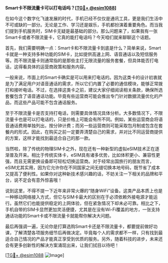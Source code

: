 **Smart卡不限流量卡可以打电话吗？[[TG💪+ @esim1088](https://t.me/s/esim1088)]**

在如今这个数字化飞速发展的时代，手机已经不仅仅是通讯工具，更是我们生活中不可或缺的一部分。无论是工作、学习还是娱乐，手机都扮演着重要角色。而当我们提到手机服务时，SIM卡无疑是最基础的部分。那么问题来了，如果我有一张Smart卡或者不限流量卡，它真的能打电话吗？今天咱们就来聊聊这个话题。

首先，我们需要明确一点：Smart卡和不限流量卡到底是什么？简单来说，Smart卡就是一种支持多种功能的SIM卡，比如提供高速上网、语音通话以及短信服务等。而不限流量卡则通常指的是那些主打无限流量的服务套餐，但具体能否打电话，这得看具体的运营商政策和服务内容。

一般来说，市面上的Smart卡确实是可以用来打电话的。因为这类卡的设计初衷就是为了满足用户对语音通话的需求，所以它们内置了必要的通信模块，能够正常拨打和接听电话。不过，在选择这类卡之前，建议大家仔细阅读相关条款，确保所选套餐包含了语音通话功能。毕竟有些运营商可能会推出专门针对数据流量优化的产品，而这些产品可能不包含通话服务。

至于不限流量卡是否支持打电话，则需要具体情况具体分析。大多数情况下，不限流量卡也是可以打电话的，只是价格上可能会有所不同。例如，某些运营商会将语音通话费用单独列出，按分钟计费；而另一些运营商则可能采取包月制或包含在套餐内的形式。因此，在购买之前一定要弄清楚自己的需求，并对比不同运营商提供的方案，这样才能找到最适合自己的那一款。

当然啦，除了传统的物理SIM卡之外，现在还有一种新型的虚拟eSIM技术正在逐渐普及开来。相比于传统实体卡，eSIM具有诸多优势，比如体积更小、兼容性更强，而且无需更换设备即可轻松切换运营商。对于经常出国旅行的朋友而言，eSIM尤其实用，因为它允许你在不同国家之间无缝切换本地号码，既节省了成本又提高了便利性。如果你对这种新技术感兴趣的话，不妨关注一下相关的品牌和平台，说不定会有意外惊喜哦！

说到这里，不得不提一下近年来非常火爆的“随身WiFi”设备。这类产品本质上也是一种移动网络接入方式，但它与SIM卡最大的区别在于必须依赖外接电源才能运行。虽然它们也能提供稳定的上网体验，但在紧急情况下却未必可靠。相比之下，手机自带的SIM卡显然更加灵活便捷，尤其是在没有Wi-Fi覆盖的地方，一张支持通话功能的Smart卡或不限流量卡就能帮你解决大问题。

最后再强调一遍，无论你是打算选购Smart卡还是不限流量卡，都要提前做好功课，了解清楚各项服务细节后再做决定。毕竟每个人的需求都不一样，只有找到最适合自己情况的产品才能真正享受到优质的服务。另外，随着科技的进步，未来还会有更多创新性的解决方案涌现出来，让我们拭目以待吧！

[[TG💪+ @esim1088](https://t.me/s/esim1088) ![Image](https://i.postimg.cc/4NQfJmqS/Snipaste-2025-05-13-00-14-12.png)]